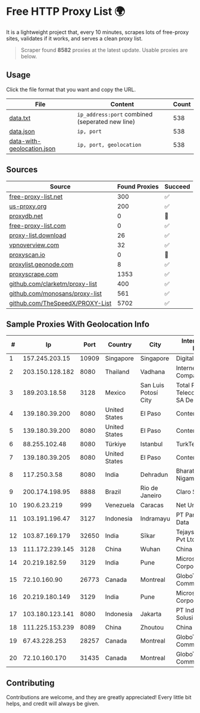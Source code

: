 
# Free HTTP Proxy List 🌍

It is a lightweight project that, every 10 minutes, scrapes lots of free-proxy sites, validates if it works, and serves a clean proxy list.


> Scraper found **8582** proxies at the latest update. Usable proxies are below.

## Usage

Click the file format that you want and copy the URL.


|File|Content|Count|
|----|-------|-----|
|[data.txt](https://raw.githubusercontent.com/themiralay/Proxy-List-World/master/data.txt)|`ip_address:port` combined (seperated new line)|538|
|[data.json](https://raw.githubusercontent.com/themiralay/Proxy-List-World/master/data.json)|`ip, port`|538|
|[data-with-geolocation.json](https://raw.githubusercontent.com/themiralay/Proxy-List-World/master/data-with-geolocation.json)|`ip, port, geolocation`|538|

## Sources

|Source|Found Proxies|Succeed|
|------|-------------|-------|
|[free-proxy-list.net](https://free-proxy-list.net)|300|✅|
|[us-proxy.org](https://www.us-proxy.org)|200|✅|
|[proxydb.net](http://proxydb.net)|0|🚫|
|[free-proxy-list.com](https://free-proxy-list.com/?page=&port=&type%5B%5D=http&type%5B%5D=https&up_time=0&search=Search)|0|✅|
|[proxy-list.download](https://www.proxy-list.download/HTTP)|26|✅|
|[vpnoverview.com](https://vpnoverview.com/privacy/anonymous-browsing/free-proxy-servers)|32|✅|
|[proxyscan.io](https://www.proxyscan.io)|0|🚫|
|[proxylist.geonode.com](https://proxylist.geonode.com/api/proxy-list?limit=300&page=1&sort_by=lastChecked&sort_type=desc&protocols=http,https)|8|✅|
|[proxyscrape.com](https://api.proxyscrape.com/v2/?request=displayproxies&protocol=http&timeout=10000&country=all&ssl=all&anonymity=all)|1353|✅|
|[github.com/clarketm/proxy-list](https://raw.githubusercontent.com/clarketm/proxy-list/master/proxy-list-raw.txt)|400|✅|
|[github.com/monosans/proxy-list](https://raw.githubusercontent.com/monosans/proxy-list/main/proxies/http.txt)|561|✅|
|[github.com/TheSpeedX/PROXY-List](https://raw.githubusercontent.com/TheSpeedX/PROXY-List/master/http.txt)|5702|✅|


## Sample Proxies With Geolocation Info

|#|Ip|Port|Country|City|Internet Service Provider|
|-|--|----|-------|----|-------------------------|
|1|157.245.203.15|10909|Singapore|Singapore|DigitalOcean, LLC|
|2|203.150.128.182|8080|Thailand|Vadhana|Internet Thailand Company Ltd|
|3|189.203.18.58|3128|Mexico|San Luis Potosí City|Total Play Telecomunicaciones SA De CV|
|4|139.180.39.200|8080|United States|El Paso|Conterra|
|5|139.180.39.200|8080|United States|El Paso|Conterra|
|6|88.255.102.48|8080|Türkiye|Istanbul|TurkTelekom|
|7|139.180.39.205|8080|United States|El Paso|Conterra|
|8|117.250.3.58|8080|India|Dehradun|Bharat Sanchar Nigam Ltd|
|9|200.174.198.95|8888|Brazil|Rio de Janeiro|Claro S.A|
|10|190.6.23.219|999|Venezuela|Caracas|Net Uno|
|11|103.191.196.47|3127|Indonesia|Indramayu|PT Pangkalan Lintas Data|
|12|103.87.169.179|32650|India|Sīkar|Tejays Industries Pvt Ltd|
|13|111.172.239.145|3128|China|Wuhan|China Telecom|
|14|20.219.182.59|3129|India|Pune|Microsoft Corporation|
|15|72.10.160.90|26773|Canada|Montreal|GloboTech Communications|
|16|20.219.180.149|3129|India|Pune|Microsoft Corporation|
|17|103.180.123.141|8080|Indonesia|Jakarta|PT Indo Telemedia Solusi|
|18|111.225.153.239|8089|China|Zhoutou|China Telecom|
|19|67.43.228.253|28257|Canada|Montreal|GloboTech Communications|
|20|72.10.160.170|31435|Canada|Montreal|GloboTech Communications|



## Contributing

Contributions are welcome, and they are greatly appreciated! Every
little bit helps, and credit will always be given.

